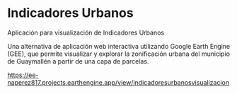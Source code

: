 # Indicadores Urbanos 
Aplicación para visualización de Indicadores Urbanos

Una alternativa de aplicación web interactiva utilizando Google Earth Engine (GEE), que permite visualizar y explorar la zonificación urbana del municipio de Guaymallén a partir de una capa de parcelas.

https://ee-naperez817.projects.earthengine.app/view/indicadoresurbanosvisualizacion
